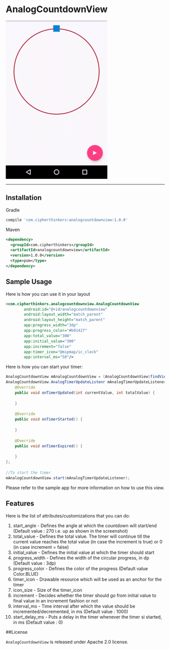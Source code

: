 # AnalogCountdownView

![demo](screenshots/analogcountdownview.gif)

***

## Installation

Gradle

```groovy
compile 'com.cipherthinkers:analogcountdownview:1.0.0'
```

Maven
```xml
<dependency>
  <groupId>com.cipherthinkers</groupId>
  <artifactId>analogcountdownview</artifactId>
  <version>1.0.0</version>
  <type>pom</type>
</dependency>
```

## Sample Usage

Here is how you can use it in your layout
```xml
<com.cipherthinkers.analogcountdownview.AnalogCountdownView
        android:id="@+id/analogcountdownview"
        android:layout_width="match_parent"
        android:layout_height="match_parent"
        app:progress_width="3dp"
        app:progress_color="#b91427"
        app:total_value="300"
        app:initial_value="300"
        app:increment="false"
        app:timer_icon="@mipmap/ic_clock"
        app:interval_ms="50"/>
```

Here is how you can start your timer:
```java
AnalogCountdownView mAnalogCountdownView = (AnalogCountdownView)findViewById(R.id.analogcountdownview);
AnalogCountdownView.AnalogTimerUpdateListenr mAnalogTimerUpdateListener = new AnalogCountdownView.AnalogTimerUpdateListener() {
    @Override
    public void onTimerUpdated(int currentValue, int totalValue) {

    }

    @Override
    public void onTimerStarted() {
        
    }

    @Override
    public void onTimerExpired() {
              
    }
};

//To start the timer
mAnalogCountdownView.start(mAnalogTimerUpdateListener);
```
Please refer to the sample app for more information on how to use this view.

## Features

Here is the list of attributes/customizations that you can do:

1. start_angle - Defines the angle at which the countdown will start/end (Default value : 270 i.e. up as shown in the screenshot)
2. total_value - Defines the total value. The timer will continue till the current value reaches the total value (in case the increment is true) or 0 (in case increment = false)
3. initial_value - Defines the initial value at which the timer should start
4. progress_width - Defines the width of the circular progress, in dp (Default value : 3dp)
5. progress_color - Defines the color of the progress (Default value Color.BLUE)
6. timer_icon - Drawable resource which will be used as an anchor for the timer
7. icon_size - Size of the timer_icon
8. increment - Decides whether the timer should go from initial value to final value in an increment fashion or not
9. interval_ms - Time interval after which the value should be incremented/decremented, in ms (Default value : 1000)
10. start_delay_ms - Puts a delay in the timer whenever the timer si started, in ms (Default value : 0)

##License

```AnalogCountdownView``` is released under Apache 2.0 license.
